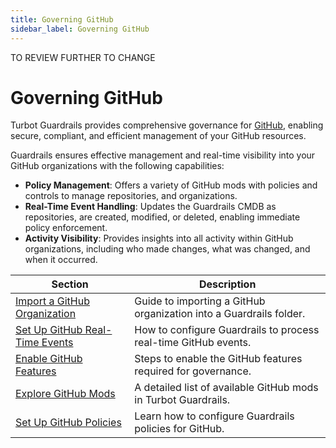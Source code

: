 ```yaml
---
title: Governing GitHub
sidebar_label: Governing GitHub
---
```


TO REVIEW FURTHER TO CHANGE

# Governing GitHub

Turbot Guardrails provides comprehensive governance for [GitHub](https://github.com/), enabling secure, compliant, and efficient management of your GitHub resources.

Guardrails ensures effective management and real-time visibility into your GitHub organizations with the following capabilities:

- **Policy Management**: Offers a variety of GitHub mods with policies and controls to manage repositories, and organizations.
- **Real-Time Event Handling**: Updates the Guardrails CMDB as repositories, are created, modified, or deleted, enabling immediate policy enforcement.
- **Activity Visibility**: Provides insights into all activity within GitHub organizations, including who made changes, what was changed, and when it occurred.

| Section                                                                                   | Description                                                        |
| ----------------------------------------------------------------------------------------- | ------------------------------------------------------------------ |
| [Import a GitHub Organization](guides/github/import-github-organization)                  | Guide to importing a GitHub organization into a Guardrails folder. |
| [Set Up GitHub Real-Time Events](guides/github/real-time-events)                          | How to configure Guardrails to process real-time GitHub events.    |
| [Enable GitHub Features](guides/github/features)                                          | Steps to enable the GitHub features required for governance.       |
| [Explore GitHub Mods](https://hub.guardrails.turbot.com/mods/github/mods)                 | A detailed list of available GitHub mods in Turbot Guardrails.     |
| [Set Up GitHub Policies](https://hub.guardrails.turbot.com/policy-packs?providers=github) | Learn how to configure Guardrails policies for GitHub.             |
